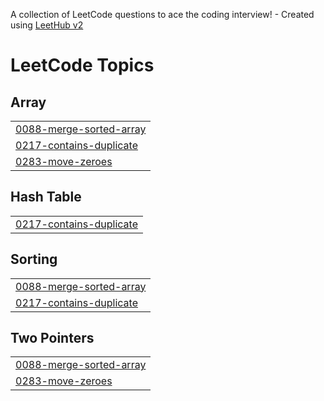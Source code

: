 A collection of LeetCode questions to ace the coding interview! - Created using [LeetHub v2](https://github.com/arunbhardwaj/LeetHub-2.0)
<!---LeetCode Topics Start-->
# LeetCode Topics
## Array
|  |
| ------- |
| [0088-merge-sorted-array](https://github.com/Wizard0880/DSA_Streak/tree/master/0088-merge-sorted-array) |
| [0217-contains-duplicate](https://github.com/Wizard0880/DSA_Streak/tree/master/0217-contains-duplicate) |
| [0283-move-zeroes](https://github.com/Wizard0880/DSA_Streak/tree/master/0283-move-zeroes) |
## Hash Table
|  |
| ------- |
| [0217-contains-duplicate](https://github.com/Wizard0880/DSA_Streak/tree/master/0217-contains-duplicate) |
## Sorting
|  |
| ------- |
| [0088-merge-sorted-array](https://github.com/Wizard0880/DSA_Streak/tree/master/0088-merge-sorted-array) |
| [0217-contains-duplicate](https://github.com/Wizard0880/DSA_Streak/tree/master/0217-contains-duplicate) |
## Two Pointers
|  |
| ------- |
| [0088-merge-sorted-array](https://github.com/Wizard0880/DSA_Streak/tree/master/0088-merge-sorted-array) |
| [0283-move-zeroes](https://github.com/Wizard0880/DSA_Streak/tree/master/0283-move-zeroes) |
<!---LeetCode Topics End-->